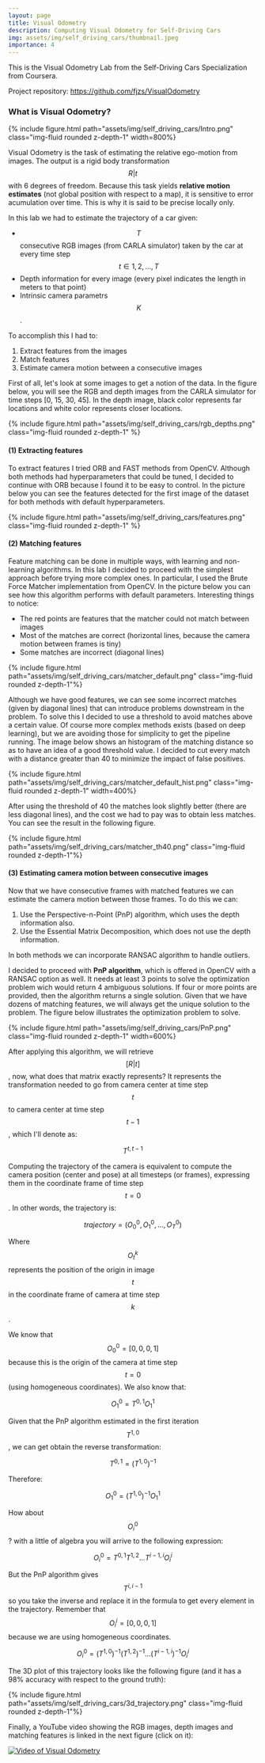 ```yaml
---
layout: page
title: Visual Odometry
description: Computing Visual Odometry for Self-Driving Cars
img: assets/img/self_driving_cars/thumbnail.jpeg
importance: 4
---
```


This is the Visual Odometry Lab from the Self-Driving Cars Specialization from Coursera.

Project repository: <https://github.com/fjzs/VisualOdometry>

### **What is Visual Odometry?**

<div class="row"><div class="col-sm mt-3 mt-md-0 text-center">
    {% include figure.html path="assets/img/self_driving_cars/Intro.png" class="img-fluid rounded z-depth-1" width=800%}
</div></div>


Visual Odometry is the task of estimating the relative ego-motion from images. The output is a rigid body transformation 
$$R|t$$ with 6 degrees of freedom. Because this task yields **relative motion estimates** (not global position with respect to a map), it is sensitive to error acumulation over time. This is why it is said to be precise locally only.


In this lab we had to estimate the trajectory of a car given:
* $$T$$ consecutive RGB images (from CARLA simulator) taken by the car at every time step $$t\in{1,2,...,T}$$
* Depth information for every image (every pixel indicates the length in meters to that point)
* Intrinsic camera parametrs $$K$$.

To accomplish this I had to:
1. Extract features from the images
2. Match features
3. Estimate camera motion between a consecutive images

First of all, let's look at some images to get a notion of the data. In the figure below, you will see the RGB and depth images from the CARLA simulator for time steps [0, 15, 30, 45]. In the depth image, black color represents far locations and white color represents closer locations.
<div class="row"><div class="col-sm mt-3 mt-md-0 text-center">
    {% include figure.html path="assets/img/self_driving_cars/rgb_depths.png" class="img-fluid rounded z-depth-1" %}
</div></div>

#### (1) Extracting features
To extract features I tried ORB and FAST methods from OpenCV. Although both methods had hyperparameters that could be tuned, I decided to continue with ORB because I found it to be easy to control. In the picture below you can see the features detected for the first image of the dataset for both methods with default hyperparameters.
<div class="row"><div class="col-sm mt-3 mt-md-0">
    {% include figure.html path="assets/img/self_driving_cars/features.png" class="img-fluid rounded z-depth-1" %}
</div></div>

#### (2) Matching features
Feature matching can be done in multiple ways, with learning and non-learning algorithms. In this lab I decided to proceed with the simplest approach before trying more complex ones. In particular, I used the Brute Force Matcher implementation from OpenCV. In the picture below you can see how this algorithm performs with default parameters. Interesting things to notice:
* The red points are features that the matcher could not match between images
* Most of the matches are correct (horizontal lines, because the camera motion between frames is tiny)
* Some matches are incorrect (diagonal lines)

<div class="row"><div class="col-sm mt-3 mt-md-0">
    {% include figure.html path="assets/img/self_driving_cars/matcher_default.png" class="img-fluid rounded z-depth-1"%}
</div></div>

Although we have good features, we can see some incorrect matches (given by diagonal lines) that can introduce problems downstream in the problem. To solve this I decided to use a threshold to avoid matches above a certain value. Of course more complex methods exists (based on deep learning), but we are avoiding those for simplicity to get the pipeline running. The image below shows an histogram of the matching distance so as to have an idea of a good threshold value. I decided to cut every match with a distance greater than 40 to minimize the impact of false positives.

<div class="row"><div class="col-sm mt-3 mt-md-0 text-center">
    {% include figure.html path="assets/img/self_driving_cars/matcher_default_hist.png" class="img-fluid rounded z-depth-1" width=400%}
</div></div>

After using the threshold of 40 the matches look slightly better (there are less diagonal lines), and the cost we had to pay was to obtain less matches. You can see the result in the following figure.

<div class="row"><div class="col-sm mt-3 mt-md-0 text-center">
    {% include figure.html path="assets/img/self_driving_cars/matcher_th40.png" class="img-fluid rounded z-depth-1"%}
</div></div>

#### (3) Estimating camera motion between consecutive images
Now that we have consecutive frames with matched features we can estimate the camera motion between those frames. To do this we can:
1. Use the Perspective-n-Point (PnP) algorithm, which uses the depth information also.
2. Use the Essential Matrix Decomposition, which does not use the depth information.

In both methods we can incorporate RANSAC algorithm to handle outliers.

I decided to proceed with **PnP algorithm**, which is offered in OpenCV with a RANSAC option as well. It needs at least 3 points to solve the optimization problem wich would return 4 ambiguous solutions. If four or more points are provided, then the algorithm returns a single solution. Given that we have dozens of matching features, we will always get the unique solution to the problem. The figure below illustrates the optimization problem to solve.
<div class="row"><div class="col-sm mt-3 mt-md-0 text-center">
    {% include figure.html path="assets/img/self_driving_cars/PnP.png" class="img-fluid rounded z-depth-1" width=600%}
</div></div>

After applying this algorithm, we will retrieve $$[R|t]$$, now, what does that matrix exactly represents?
It represents the transformation needed to go from camera center at time step $$t$$ to camera center at time step $$t-1$$, which I'll denote as:

$$T^{t, t-1}$$

Computing the trajectory of the camera is equivalent to compute the camera position (center and pose) at all timesteps (or frames), expressing them in the coordinate frame of time step $$t=0$$. In other words, the trajectory is:

$$trajectory=(O_0^0, O_1^0,...,O_T^0)$$

Where $$O_t^k$$ represents the position of the origin in image $$t$$ in the coordinate frame of camera at time step $$k$$.

We know that $$O_0^0=[0,0,0,1]$$ because this is the origin of the camera at time step $$t=0$$ (using homogeneous coordinates). We also know that:

$$O_1^0=T^{0,1}O_1^1$$

Given that the PnP algorithm estimated in the first iteration $$T^{1,0}$$, we can get obtain the reverse transformation:

$$T^{0,1}=(T^{1,0})^{-1}$$

Therefore:

$$O_1^0 =(T^{1,0})^{-1}O_1^1$$

How about $$O^0_i$$? with a little of algebra you will arrive to the following expression:

$$O_i^0 = T^{0,1}T^{1,2}...T^{i-1,i}O_i^i$$

But the PnP algorithm gives $$T^{i,i-1}$$ so you take the inverse and replace it in the formula to get every element in the trajectory. Remember that $$O_i^i=[0,0,0,1]$$ because we are using homogeneous coordinates.

$$O_i^0 = (T^{1,0})^{-1}(T^{1,2})^{-1}...(T^{i-1,i})^{-1}O_i^i$$

The 3D plot of this trajectory looks like the following figure (and it has a 98% accuracy with respect to the ground truth):
<div class="row"><div class="col-sm mt-3 mt-md-0 text-center">
    {% include figure.html path="assets/img/self_driving_cars/3d_trajectory.png" class="img-fluid rounded z-depth-1"%}
</div></div>

Finally, a YouTube video showing the RGB images, depth images and matching features is linked in the next figure (click on it):

[![Video of Visual Odometry](https://img.youtube.com/vi/F2JM57lX4nk/0.jpg)](https://www.youtube.com/watch?v=F2JM57lX4nk)
